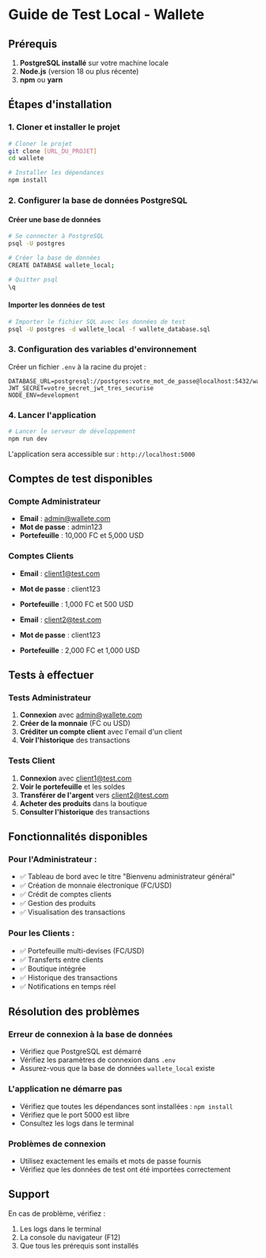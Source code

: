 # Guide de Test Local - Wallete

## Prérequis

1. **PostgreSQL installé** sur votre machine locale
2. **Node.js** (version 18 ou plus récente)
3. **npm** ou **yarn**

## Étapes d'installation

### 1. Cloner et installer le projet

```bash
# Cloner le projet
git clone [URL_DU_PROJET]
cd wallete

# Installer les dépendances
npm install
```

### 2. Configurer la base de données PostgreSQL

#### Créer une base de données

```bash
# Se connecter à PostgreSQL
psql -U postgres

# Créer la base de données
CREATE DATABASE wallete_local;

# Quitter psql
\q
```

#### Importer les données de test

```bash
# Importer le fichier SQL avec les données de test
psql -U postgres -d wallete_local -f wallete_database.sql
```

### 3. Configuration des variables d'environnement

Créer un fichier `.env` à la racine du projet :

```env
DATABASE_URL=postgresql://postgres:votre_mot_de_passe@localhost:5432/wallete_local
JWT_SECRET=votre_secret_jwt_tres_securise
NODE_ENV=development
```

### 4. Lancer l'application

```bash
# Lancer le serveur de développement
npm run dev
```

L'application sera accessible sur : `http://localhost:5000`

## Comptes de test disponibles

### Compte Administrateur
- **Email** : admin@wallete.com
- **Mot de passe** : admin123
- **Portefeuille** : 10,000 FC et 5,000 USD

### Comptes Clients
- **Email** : client1@test.com
- **Mot de passe** : client123
- **Portefeuille** : 1,000 FC et 500 USD

- **Email** : client2@test.com
- **Mot de passe** : client123
- **Portefeuille** : 2,000 FC et 1,000 USD

## Tests à effectuer

### Tests Administrateur
1. **Connexion** avec admin@wallete.com
2. **Créer de la monnaie** (FC ou USD)
3. **Créditer un compte client** avec l'email d'un client
4. **Voir l'historique** des transactions

### Tests Client
1. **Connexion** avec client1@test.com
2. **Voir le portefeuille** et les soldes
3. **Transférer de l'argent** vers client2@test.com
4. **Acheter des produits** dans la boutique
5. **Consulter l'historique** des transactions

## Fonctionnalités disponibles

### Pour l'Administrateur :
- ✅ Tableau de bord avec le titre "Bienvenu administrateur général"
- ✅ Création de monnaie électronique (FC/USD)
- ✅ Crédit de comptes clients
- ✅ Gestion des produits
- ✅ Visualisation des transactions

### Pour les Clients :
- ✅ Portefeuille multi-devises (FC/USD)
- ✅ Transferts entre clients
- ✅ Boutique intégrée
- ✅ Historique des transactions
- ✅ Notifications en temps réel

## Résolution des problèmes

### Erreur de connexion à la base de données
- Vérifiez que PostgreSQL est démarré
- Vérifiez les paramètres de connexion dans `.env`
- Assurez-vous que la base de données `wallete_local` existe

### L'application ne démarre pas
- Vérifiez que toutes les dépendances sont installées : `npm install`
- Vérifiez que le port 5000 est libre
- Consultez les logs dans le terminal

### Problèmes de connexion
- Utilisez exactement les emails et mots de passe fournis
- Vérifiez que les données de test ont été importées correctement

## Support

En cas de problème, vérifiez :
1. Les logs dans le terminal
2. La console du navigateur (F12)
3. Que tous les prérequis sont installés